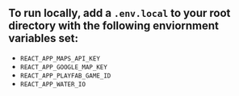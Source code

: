 ## To run locally, add a `.env.local` to your root directory with the following enviornment variables set:

* `REACT_APP_MAPS_API_KEY`
* `REACT_APP_GOOGLE_MAP_KEY`
* `REACT_APP_PLAYFAB_GAME_ID`
* `REACT_APP_WATER_IO`
